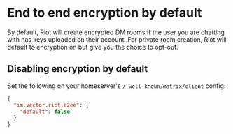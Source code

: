 # End to end encryption by default

By default, Riot will create encrypted DM rooms if the user you are chatting with has keys uploaded on their account.
For private room creation, Riot will default to encryption on but give you the choice to opt-out.

## Disabling encryption by default

Set the following on your homeserver's
`/.well-known/matrix/client` config:
```json
{
  "im.vector.riot.e2ee": {
    "default": false
  }
}
```
